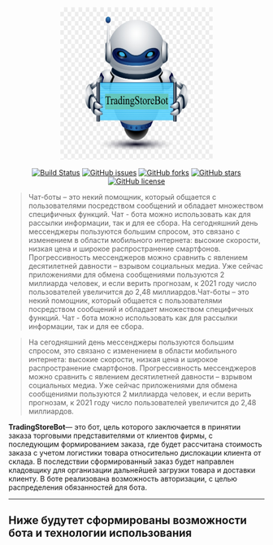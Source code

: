 <p align="center"><img src="bot_ava/bot_ava.png" width="300" height="300"></p>

<p align="center">
<a href="https://github.com/TradingStoreBot/TradingStoreBot"><img src="https://travis-ci.org/laravel/framework.svg" alt="Build Status"></a>
<a href="https://github.com/TradingStoreBot/TradingStoreBot/issues"><img alt="GitHub issues" src="https://img.shields.io/github/issues/TradingStoreBot/TradingStoreBot"></a>
<a href="https://github.com/TradingStoreBot/TradingStoreBot/network"><img alt="GitHub forks" src="https://img.shields.io/github/forks/TradingStoreBot/TradingStoreBot"></a>
<a href="https://github.com/TradingStoreBot/TradingStoreBot/stargazers"><img alt="GitHub stars" src="https://img.shields.io/github/stars/TradingStoreBot/TradingStoreBot"></a>
<a href="https://github.com/TradingStoreBot/TradingStoreBot/blob/master/LICENSE"><img alt="GitHub license" src="https://img.shields.io/github/license/TradingStoreBot/TradingStoreBot"></a>
</p>


> Чат-боты – это некий помощник, который общается с пользователями посредством сообщений и обладает множеством специфичных функций. Чат - бота можно использовать как для рассылки информации, так и для ее сбора. На сегодняшний день мессенджеры пользуются большим спросом, это связано c изменением в области мобильного интернета: высокие скорости, низкая цена и широкое распространение смартфонов. Прогрессивность мессенджеров можно сравнить с явлением десятилетней давности – взрывом социальных медиа. Уже сейчас приложениями для обмена сообщениями пользуются 2 миллиарда человек, и если верить прогнозам, к 2021 году число пользователей увеличится до 2,48 миллиардов.Чат-боты – это некий помощник, который общается с пользователями посредством сообщений и обладает множеством специфичных функций. Чат - бота можно использовать как для рассылки информации, так и для ее сбора. 

>На сегодняшний день мессенджеры пользуются большим спросом, это связано c изменением в области мобильного интернета: высокие скорости, низкая цена и широкое распространение смартфонов. Прогрессивность мессенджеров можно сравнить с явлением десятилетней давности – взрывом социальных медиа. Уже сейчас приложениями для обмена сообщениями пользуются 2 миллиарда человек, и если верить прогнозам, к 2021 году число пользователей увеличится до 2,48 миллиардов.

**TradingStoreBot**— это бот, цель которого заключается в принятии заказа торговыми представителями от клиентов фирмы, с последующим формированием заказа, где будет рассчитана стоимость заказа с учетом логистики товара относительно дислокации клиента от склада. В последствии сформированный заказ будет направлен кладовщику для организации дальнейшей загрузки товара и доставки клиенту. В боте реализована возможность авторизации, с целью распределения обязанностей для бота.


------------
## Ниже будутет сформированы возможности бота и технологии использования
